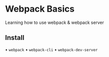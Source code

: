 # Webpack Basics
Learning how to use webpack & webpack server

## Install
• `webpack`
• `webpack-cli`
• `webpack-dev-server`